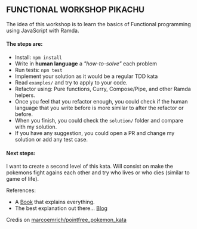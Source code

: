 ## FUNCTIONAL WORKSHOP PIKACHU

The idea of this workshop is to learn the basics of Functional programming using JavaScript with Ramda.

#### The steps are:
- Install: `npm install`
- Write in **human language** a *"how-to-solve"* each problem
- Run tests: `npm test`
- Implement your solution as it would be a regular TDD kata
- Read `examples/` and try to apply to your code.
- Refactor using: Pure functions, Curry, Compose/Pipe, and other Ramda helpers.
- Once you feel that you refactor enough, you could check if the human language that you write before is more similar to after the refactor or before.
- When you finish, you could check the `solution/` folder and compare with my solution.
- If you have any suggestion, you could open a PR and change my solution or add any test case.

#### Next steps:
  I want to create a second level of this kata.
  Will consist on make the pokemons fight agains each other and try who lives or who dies (similar to game of life).

References:
- A [Book](http://drboolean.gitbooks.io/mostly-adequate-guide/) that explains everything.
- The best explanation out there... [Blog](http://randycoulman.com/blog/categories/thinking-in-ramda/)

Credis on [marcoemrich/pointfree_pokemon_kata](https://github.com/marcoemrich/pointfree_pokemon_kata)